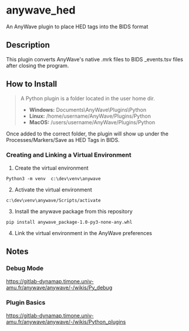 # anywave_hed
 An AnyWave plugin to place HED tags into the BIDS format

## Description
This plugin converts AnyWave's native .mrk files to BIDS _events.tsv files after closing the program.

## How to Install
> A Python plugin is a folder located in the user home dir.
> - **Windows:** Documents\AnyWave\Plugins\Python
> - **Linux:** /home/username/AnyWave/Plugins/Python
> - **MacOS:** /users/username/AnyWave/Plugins/Python

Once added to the correct folder, the plugin will show up under the Processes/Markers/Save as HED Tags in BIDS.

### Creating and Linking a Virtual Environment
1. Create the virtual environment
```
Python3 -m venv  c:\dev\venv\anywave
```

2. Activate the virtual environment
```
c:\dev\venv\anywave/Scripts/activate
```

3. Install the anywave package from this repository
```
pip install anywave_package-1.0-py3-none-any.whl
```

4. Link the virtual environment in the AnyWave preferences

## Notes
### Debug Mode
https://gitlab-dynamap.timone.univ-amu.fr/anywave/anywave/-/wikis/Py_debug

### Plugin Basics
https://gitlab-dynamap.timone.univ-amu.fr/anywave/anywave/-/wikis/Python_plugins